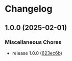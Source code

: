 # Changelog

## 1.0.0 (2025-02-01)


### Miscellaneous Chores

* release 1.0.0 ([623ec6b](https://github.com/untrustedmodders/plugify-module-cpp/commit/623ec6ba7796f45fe259cd2a822b538bd71d3fc9))
